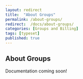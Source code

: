 ```yaml
---
layout: redirect
title:  "About Groups"
permalink: /about-groups/
redirect:  /docs/about-groups/
categories: [Groups and Billing]
tags: [typeset]
published: true
---
```


<section data-type="chapter" class="hsecchapter" data-hederis-type="hsecchapter" id="about-groups" data-pi-attrs="id: about-groups; data-tags: typeset;" role="doc-chapter" data-tags="typeset" data-author-name=" " data-book-title=" " title="About Groups"><h1 data-hederis-type="hblkchaptitle" class="hblkchaptitle" id="pDJyFM3BZ">About Groups</h1><p class="hblkp" data-hederis-type="hblkp" id="pHeYy95aY">Documentation coming soon!</p></section>